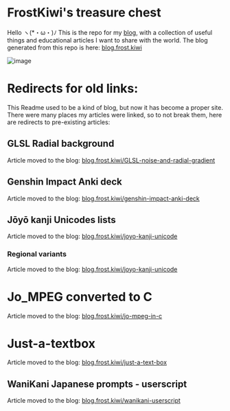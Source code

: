# FrostKiwi's treasure chest
Hello ヽ(*・ω・)ﾉ 
This is the repo for my [blog](https://blog.frost.kiwi), with a collection of useful things and educational articles I want to share with the world.
The blog generated from this repo is here: [blog.frost.kiwi](https://blog.frost.kiwi)

 ![image](https://github.com/FrostKiwi/treasurechest/assets/60887273/be8f15e5-ffed-432e-b03e-b2127a822d4e)

# Redirects for old links:
This Readme used to be a kind of blog, but now it has become a proper site. There were many places my articles were linked, so to not break them, here are redirects to pre-existing articles:
## GLSL Radial background
Article moved to the blog: [blog.frost.kiwi/GLSL-noise-and-radial-gradient](https://blog.frost.kiwi/GLSL-noise-and-radial-gradient)
## Genshin Impact Anki deck
Article moved to the blog: [blog.frost.kiwi/genshin-impact-anki-deck](https://blog.frost.kiwi/genshin-impact-anki-deck)
## Jōyō kanji Unicodes lists
Article moved to the blog: [blog.frost.kiwi/joyo-kanji-unicode](https://blog.frost.kiwi/joyo-kanji-unicode)
### Regional variants
Article moved to the blog: [blog.frost.kiwi/joyo-kanji-unicode](https://blog.frost.kiwi/joyo-kanji-unicode)
# Jo_MPEG converted to C
Article moved to the blog: [blog.frost.kiwi/jo-mpeg-in-c](https://blog.frost.kiwi/jo-mpeg-in-c)
# Just-a-textbox
Article moved to the blog: [blog.frost.kiwi/just-a-text-box](https://blog.frost.kiwi/just-a-text-box)
## WaniKani Japanese prompts - userscript
Article moved to the blog: [blog.frost.kiwi/wanikani-userscript](https://blog.frost.kiwi/wanikani-userscript)
